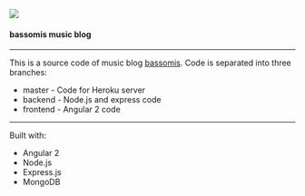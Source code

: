 ![](http://i.imgur.com/caEkEhA.jpg)
#### bassomis music blog

---

This is a source code of music blog [bassomis](https://bassomis.lt). Code is separated into three branches:
* master - Code for Heroku server
* backend - Node.js and express code
* frontend - Angular 2 code

---

Built with:

* Angular 2
* Node.js
* Express.js
* MongoDB
